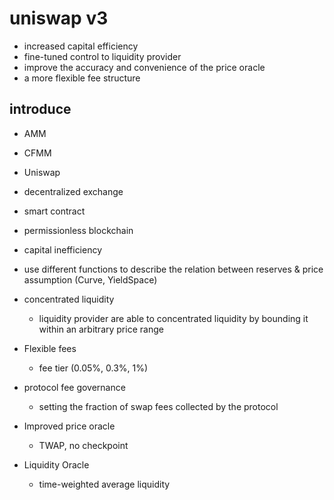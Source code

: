 # uniswap v3

* increased capital efficiency
* fine-tuned control to liquidity provider
* improve the accuracy and convenience of the price oracle
* a more flexible fee structure

## introduce
* AMM
* CFMM
* Uniswap
  
* decentralized exchange
* smart contract
* permissionless blockchain

* capital inefficiency

* use different functions to describe the relation between reserves & price assumption (Curve, YieldSpace)

* concentrated liquidity
    * liquidity provider are able to concentrated liquidity by bounding it within an arbitrary price range
* Flexible fees
    * fee tier (0.05%, 0.3%, 1%)
* protocol fee governance
    * setting the fraction of swap fees collected by the protocol
* Improved price oracle
    * TWAP, no checkpoint
* Liquidity Oracle
    * time-weighted average liquidity
    
    

































